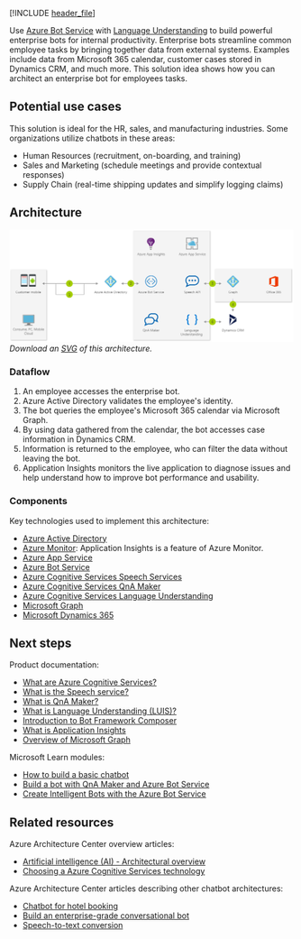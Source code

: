 [!INCLUDE [header_file](../../../includes/sol-idea-header.md)]

Use [Azure Bot Service](/azure/bot-service/) with [Language Understanding](/azure/cognitive-services/luis/) to build powerful enterprise bots for internal productivity. Enterprise bots streamline common employee tasks by bringing together data from external systems. Examples include data from Microsoft 365 calendar, customer cases stored in Dynamics CRM, and much more. This solution idea shows how you can architect an enterprise bot for employees tasks.

## Potential use cases

This solution is ideal for the HR, sales, and manufacturing industries. Some organizations utilize chatbots in these areas:

- Human Resources (recruitment, on-boarding, and training)
- Sales and Marketing (schedule meetings and provide contextual responses)
- Supply Chain (real-time shipping updates and simplify logging claims)

## Architecture

![Architecture diagram: enterprise bot working with Office 365 and Dynamics CRM to streamline common employee tasks.](../media/enterprise-productivity-chatbot.png)
*Download an [SVG](../media/enterprise-productivity-chatbot.svg) of this architecture.*

### Dataflow

1. An employee accesses the enterprise bot.
1. Azure Active Directory validates the employee's identity.
1. The bot queries the employee's Microsoft 365 calendar via Microsoft Graph.
1. By using data gathered from the calendar, the bot accesses case information in Dynamics CRM.
1. Information is returned to the employee, who can filter the data without leaving the bot.
1. Application Insights monitors the live application to diagnose issues and help understand how to improve bot performance and usability.

### Components

Key technologies used to implement this architecture:

* [Azure Active Directory](https://azure.microsoft.com/services/active-directory)
* [Azure Monitor](https://azure.microsoft.com/services/monitor): Application Insights is a feature of Azure Monitor.
* [Azure App Service](https://azure.microsoft.com/services/app-service)
* [Azure Bot Service](https://azure.microsoft.com/services/bot-service)
* [Azure Cognitive Services Speech Services](https://azure.microsoft.com/services/cognitive-services/speech-services)
* [Azure Cognitive Services QnA Maker](https://azure.microsoft.com/services/cognitive-services/qna-maker)
* [Azure Cognitive Services Language Understanding](https://azure.microsoft.com/services/cognitive-services/language-understanding-intelligent-service)
* [Microsoft Graph](https://developer.microsoft.com/graph)
* [Microsoft Dynamics 365](https://dynamics.microsoft.com)

## Next steps

Product documentation:

* [What are Azure Cognitive Services?](/azure/cognitive-services/what-are-cognitive-services)
* [What is the Speech service?](/azure/cognitive-services/speech-service/overview)
* [What is QnA Maker?](/azure/cognitive-services/QnAMaker/Overview/overview)
* [What is Language Understanding (LUIS)?](/azure/cognitive-services/luis/what-is-luis)
* [Introduction to Bot Framework Composer](/composer/introduction)
* [What is Application Insights](/azure/azure-monitor/app/app-insights-overview)
* [Overview of Microsoft Graph](/graph/overview)

Microsoft Learn modules:

* [How to build a basic chatbot](/training/modules/how-build-basic-chatbot)
* [Build a bot with QnA Maker and Azure Bot Service](/training/modules/build-faq-chatbot-qna-maker-azure-bot-service)
* [Create Intelligent Bots with the Azure Bot Service](/training/paths/create-bots-with-the-azure-bot-service)

## Related resources

Azure Architecture Center overview articles:

* [Artificial intelligence (AI) - Architectural overview](../../data-guide/big-data/ai-overview.md)
* [Choosing a Azure Cognitive Services technology](../../data-guide/technology-choices/cognitive-services.md)

Azure Architecture Center articles describing other chatbot architectures:

* [Chatbot for hotel booking](../../example-scenario/ai/commerce-chatbot.yml)
* [Build an enterprise-grade conversational bot](../../reference-architectures/ai/conversational-bot.yml)
* [Speech-to-text conversion](/azure/architecture/example-scenario/ai/speech-to-text-transcription-analytics)

